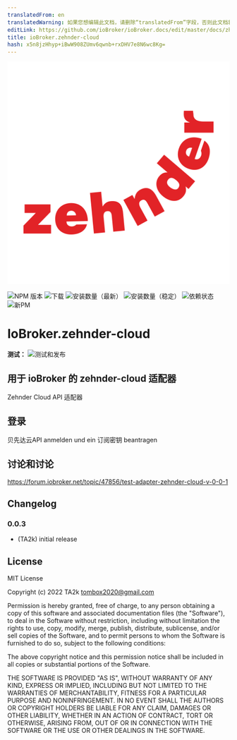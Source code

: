 ```yaml
---
translatedFrom: en
translatedWarning: 如果您想编辑此文档，请删除“translatedFrom”字段，否则此文档将再次自动翻译
editLink: https://github.com/ioBroker/ioBroker.docs/edit/master/docs/zh-cn/adapterref/iobroker.zehnder-cloud/README.md
title: ioBroker.zehnder-cloud
hash: x5n8jzHhyp+iBwW908ZUmv6qwnb+rxDHV7e8N6wc8Kg=
---
```

![标识](../../../en/adapterref/iobroker.zehnder-cloud/admin/zehnder-cloud.png)

![NPM 版本](https://img.shields.io/npm/v/iobroker.zehnder-cloud.svg)
![下载](https://img.shields.io/npm/dm/iobroker.zehnder-cloud.svg)
![安装数量（最新）](https://iobroker.live/badges/zehnder-cloud-installed.svg)
![安装数量（稳定）](https://iobroker.live/badges/zehnder-cloud-stable.svg)
![依赖状态](https://img.shields.io/david/TA2k/iobroker.zehnder-cloud.svg)
![新PM](https://nodei.co/npm/iobroker.zehnder-cloud.png?downloads=true)

# IoBroker.zehnder-cloud
**测试：** ![测试和发布](https://github.com/TA2k/ioBroker.zehnder-cloud/workflows/Test%20and%20Release/badge.svg)

## 用于 ioBroker 的 zehnder-cloud 适配器
Zehnder Cloud API 适配器

## 登录
贝先达云API anmelden und ein 订阅密钥 beantragen

## 讨论和讨论
<https://forum.iobroker.net/topic/47856/test-adapter-zehnder-cloud-v-0-0-1>

## Changelog

### 0.0.3

* (TA2k) initial release

## License

MIT License

Copyright (c) 2022 TA2k <tombox2020@gmail.com>

Permission is hereby granted, free of charge, to any person obtaining a copy
of this software and associated documentation files (the "Software"), to deal
in the Software without restriction, including without limitation the rights
to use, copy, modify, merge, publish, distribute, sublicense, and/or sell
copies of the Software, and to permit persons to whom the Software is
furnished to do so, subject to the following conditions:

The above copyright notice and this permission notice shall be included in all
copies or substantial portions of the Software.

THE SOFTWARE IS PROVIDED "AS IS", WITHOUT WARRANTY OF ANY KIND, EXPRESS OR
IMPLIED, INCLUDING BUT NOT LIMITED TO THE WARRANTIES OF MERCHANTABILITY,
FITNESS FOR A PARTICULAR PURPOSE AND NONINFRINGEMENT. IN NO EVENT SHALL THE
AUTHORS OR COPYRIGHT HOLDERS BE LIABLE FOR ANY CLAIM, DAMAGES OR OTHER
LIABILITY, WHETHER IN AN ACTION OF CONTRACT, TORT OR OTHERWISE, ARISING FROM,
OUT OF OR IN CONNECTION WITH THE SOFTWARE OR THE USE OR OTHER DEALINGS IN THE
SOFTWARE.